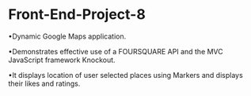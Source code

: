 # Front-End-Project-8

  •Dynamic Google Maps application.
  
  •Demonstrates effective use of a FOURSQUARE API and the MVC JavaScript framework Knockout. 
  
  •It displays location of user selected places using Markers and displays their likes and ratings.

